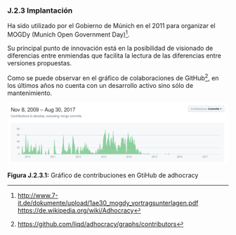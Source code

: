 ### J.2.3 Implantación

Ha sido utilizado por el Gobierno de Múnich en el 2011 para organizar el MOGDy (Munich Open Government Day)[^1]. 

Su principal punto de innovación está en la posibilidad de visionado de diferencias entre enmiendas que facilita la lectura de las diferencias entre versiones propuestas. 

Como se puede observar en el gráfico de colaboraciones de GitHub[^2], en los últimos años no cuenta con un desarrollo activo sino sólo de mantenimiento.

![image alt text](image_1.png)

**Figura J.2.3.1:** Gráfico de contribuciones en GtiHub de adhocracy

[^1]: http://www.7-it.de/dokumente/upload/1ae30_mogdy_vortragsunterlagen.pdf 
https://de.wikipedia.org/wiki/Adhocracy
[^2]: https://github.com/liqd/adhocracy/graphs/contributors
